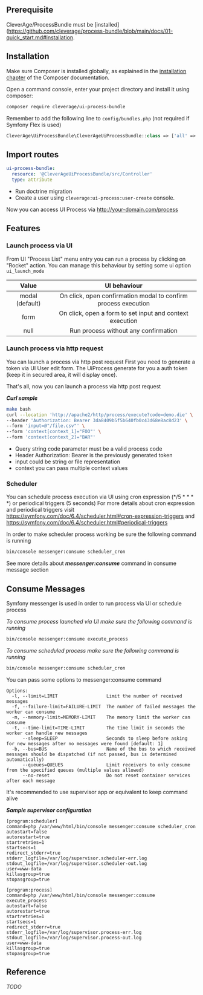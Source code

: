 ## Prerequisite

CleverAge/ProcessBundle must be [installed](https://github.com/cleverage/process-bundle/blob/main/docs/01-quick_start.md#installation.

## Installation

Make sure Composer is installed globally, as explained in the [installation chapter](https://getcomposer.org/doc/00-intro.md)
of the Composer documentation.

Open a command console, enter your project directory and install it using composer:

```bash
composer require cleverage/ui-process-bundle
```

Remember to add the following line to `config/bundles.php` (not required if Symfony Flex is used)

```php
CleverAge\UiProcessBundle\CleverAgeUiProcessBundle::class => ['all' => true],
```

## Import routes

```yaml
ui-process-bundle:
  resource: '@CleverAgeUiProcessBundle/src/Controller'
  type: attribute
```
* Run doctrine migration
* Create a user using `cleverage:ui-process:user-create` console.

Now you can access UI Process via http://your-domain.com/process

## Features

### Launch process via UI
From UI "Process List" menu entry you can run a process by clicking on "Rocket" action.
You can manage this behaviour by setting some ui option `ui_launch_mode`

|      Value      |                          UI behaviour                          |
|:---------------:|:--------------------------------------------------------------:|
| modal (default) | On click, open confirmation modal to confirm process execution | 
|      form       |    On click, open a form to set input and context execution    |
|      null       |              Run process without any confirmation              | 

### Launch process via http request
You can launch a process via http post request
First you need to generate a token via UI User edit form. The UiProcess generate for you a auth token (keep it in secured area, it will display once).

That's all, now you can launch a process via http post request

***Curl sample***
```bash
make bash
curl --location 'http://apache2/http/process/execute?code=demo.die' \
--header 'Authorization: Bearer 3da8409b5f5b640fb0c43d68e8ac8d23' \
--form 'input=@"/file.csv"' \
--form 'context[context_1]="FOO"' \
--form 'context[context_2]="BAR"'
```
* Query string code parameter must be a valid process code
* Header Authorization: Bearer is the previously generated token
* input could be string or file representation
* context you can pass multiple context values


### Scheduler
You can schedule process execution via UI using cron expression (*/5 * * * *) or periodical triggers (5 seconds)
For more details about cron expression and periodical triggers visit 
https://symfony.com/doc/6.4/scheduler.html#cron-expression-triggers and https://symfony.com/doc/6.4/scheduler.html#periodical-triggers

In order to make scheduler process working be sure the following command is running
```bash
bin/console messenger:consume scheduler_cron
```
See more details about ***messenger:consume*** command in consume message section

## Consume Messages
Symfony messenger is used in order to run process via UI or schedule process

*To consume process launched via UI make sure the following command is running*
```bash
bin/console messenger:consume execute_process
```

*To consume scheduled process make sure the following command is running*
```bash
bin/console messenger:consume scheduler_cron
```
You can pass some options to messenger:consume command
```
Options:
  -l, --limit=LIMIT                  Limit the number of received messages
  -f, --failure-limit=FAILURE-LIMIT  The number of failed messages the worker can consume
  -m, --memory-limit=MEMORY-LIMIT    The memory limit the worker can consume
  -t, --time-limit=TIME-LIMIT        The time limit in seconds the worker can handle new messages
      --sleep=SLEEP                  Seconds to sleep before asking for new messages after no messages were found [default: 1]
  -b, --bus=BUS                      Name of the bus to which received messages should be dispatched (if not passed, bus is determined automatically)
      --queues=QUEUES                Limit receivers to only consume from the specified queues (multiple values allowed)
      --no-reset                     Do not reset container services after each message
```

It's recommended to use supervisor app or equivalent to keep command alive

***Sample supervisor configuration***
```
[program:scheduler]
command=php /var/www/html/bin/console messenger:consume scheduler_cron
autostart=false
autorestart=true
startretries=1
startsecs=1
redirect_stderr=true
stderr_logfile=/var/log/supervisor.scheduler-err.log
stdout_logfile=/var/log/supervisor.scheduler-out.log
user=www-data
killasgroup=true
stopasgroup=true

[program:process]
command=php /var/www/html/bin/console messenger:consume execute_process
autostart=false
autorestart=true
startretries=1
startsecs=1
redirect_stderr=true
stderr_logfile=/var/log/supervisor.process-err.log
stdout_logfile=/var/log/supervisor.process-out.log
user=www-data
killasgroup=true
stopasgroup=true
``` 

## Reference

_TODO_
